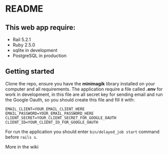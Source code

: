 # README

## This web app require:

* Rail 5.2.1
* Ruby 2.5.0
* sqlite in development
* PostgreSQL in production

## Getting started

Clone the repo, ensure you have the **minimagik** library installed on your computer and all requirements.
The application require a file called **.env** for work in development, in this file are all secret key for sending email and run the Google Oauth, so you should create this file and fill it with:
```
EMAIL_CLIENT=YOUR_EMAIL_CLIENT_HERE
EMAIL_PASSWORD=YOUR_EMAIL_PASSWORD_HERE
CLIENT_SECRET=YOUR_CLIENT_SECRET_FOR_GOOGLE_OAUTH
CLIENT_ID=YOUR_CLIENT_ID_FOR_GOOGLE_OAUTH
```
For run the application you should enter ```bin/delayed_job start``` command before ```rails s```.

More in the wiki
